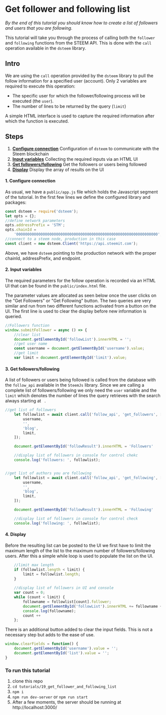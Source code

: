 # Get follower and following list

_By the end of this tutorial you should know how to create a list of followers and users that you are following._

This tutorial will take you through the process of calling both the `follower` and `following` functions from the STEEM API. This is done with the `call` operation available in the `dsteem` library.

## Intro

We are using the `call` operation provided by the `dsteem` library to pull the follow information for a specified user (account). Only 2 variables are required to execute this operation:

*   The specific user for which the follower/following process will be executed (the `user`).
*   The number of lines to be returned by the query (`limit`)

A simple HTML interface is used to capture the required information after which the function is executed.

## Steps

1.  [**Configure connection**](#connection) Configuration of `dsteem` to communicate with the Steem blockchain
2.  [**Input variables**](#input) Collecting the required inputs via an HTML UI
3.  [**Get followers/following**](#query) Get the followers or users being followed
4.  [**Display**](#display) Display the array of results on the UI

#### 1. Configure connection<a name="connection"></a>

As usual, we have a `public/app.js` file which holds the Javascript segment of the tutorial. In the first few lines we define the configured library and packages:

```javascript
const dsteem = require('dsteem');
let opts = {};
//define network parameters
opts.addressPrefix = 'STM';
opts.chainId =
    '0000000000000000000000000000000000000000000000000000000000000000';
//connect to a steem node, production in this case
const client = new dsteem.Client('https://api.steemit.com');
```

Above, we have `dsteem` pointing to the production network with the proper chainId, addressPrefix, and endpoint.

#### 2. Input variables<a name="input"></a>

The required parameters for the follow operation is recorded via an HTML UI that can be found in the `public/index.html` file.

The parameter values are allocated as seen below once the user clicks on the "Get Followers" or "Get Following" button.
The two queries are very similar and run from two different functions activated from a button on the UI. The first line is used to clear the display before new information is queried.

```javascript
//Followers function
window.submitFollower = async () => {
    //clear list
    document.getElementById('followList').innerHTML = '';
    //get user name
    const username = document.getElementById('username').value;
    //get limit
    var limit = document.getElementById('limit').value;
```

#### 3. Get followers/following<a name="query"></a>

A list of followers or users being followed is called from the database with the `follow_api` available in the `SteemJs` library. Since we are calling a complete list of followers/following we only need the `user` variable and the `limit` which denotes the number of lines the query retrieves with the search always starting at ` `.

```javascript
//get list of followers
    let followlist = await client.call('follow_api', 'get_followers', [
        username,
        '',
        'blog',
        limit,
    ]);

    document.getElementById('followResult').innerHTML = 'Followers'

    //display list of followers in console for control chekc
    console.log('followers: ', followlist);


//get list of authors you are following
    let followlist = await client.call('follow_api', 'get_following', [
        username,
        '',
        'blog',
        limit,
    ]);

    document.getElementById('followResult').innerHTML = 'Following'

    //display list of followers in console for control check
    console.log('following: ', followlist);
```

#### 4. Display<a name="display"></a>

Before the resulting list can be posted to the UI we first have to limit the maximum length of the list to the maximum number of followers/following users. After this a simple while loop is used to populate the list on the UI.

```javascript
    //limit max length
    if (followlist.length < limit) {
        limit = followlist.length;
    }
 
    //display list of followers in UI and console
    var count = 0;
    while (count < limit) {
        followname = followlist[count].follower;
        document.getElementById('followList').innerHTML += followname + '<br>';
        console.log(followname);
        count ++                
    };
```

There is an additional button added to clear the input fields. This is not a necessary step but adds to the ease of use.

```javascript
window.clearFields = function() {
    document.getElementById('username').value = '';
    document.getElementById('list').value = '';
}
```

### To run this tutorial

 1. clone this repo
 2. `cd tutorials/19_get_follower_and_following_list`
 3. `npm i`
 4. `npm run dev-server` or `npm run start`
 5. After a few moments, the server should be running at http://localhost:3000/
